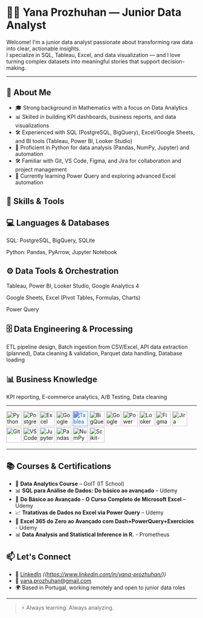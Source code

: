 # 👩‍💻 Yana Prozhuhan — Junior Data Analyst

Welcome! I'm a junior data analyst passionate about transforming raw data into clear, actionable insights.  
I specialize in SQL, Tableau, Excel, and data visualization — and I love turning complex datasets into meaningful stories that support decision-making.

---

## 💼 About Me

- 🎓 Strong background in Mathematics with a focus on Data Analytics  
- 📊 Skilled in building KPI dashboards, business reports, and data visualizations  
- 🛠 Experienced with SQL (PostgreSQL, BigQuery), Excel/Google Sheets, and BI tools (Tableau, Power BI, Looker Studio)  
- 🧩 Proficient in Python for data analysis (Pandas, NumPy, Jupyter) and automation  
- 🛠 Familiar with Git, VS Code, Figma, and Jira for collaboration and project management  
- 🌱 Currently learning Power Query and exploring advanced Excel automation  


🧠 Skills & Tools
---
💻 Languages & Databases
---
SQL: PostgreSQL, BigQuery, SQLite

Python: Pandas, PyArrow, Jupyter Notebook

⚙️ Data Tools & Orchestration
---
Tableau, Power BI, Looker Studio, Google Analytics 4

Google Sheets, Excel (Pivot Tables, Formulas, Charts)

Power Query

🗄 Data Engineering & Processing
---
ETL pipeline design, Batch ingestion from CSV/Excel, API data extraction (planned), Data cleaning & validation, Parquet data handling, Database loading

📊 Business Knowledge
---
KPI reporting, E-commerce analytics, A/B Testing, Data cleaning

---
  

<p align="left">
  <!-- Python -->
  <img src="https://cdn.jsdelivr.net/gh/devicons/devicon/icons/python/python-original.svg" title="Python" width="40" height="40"/>

  <!-- PostgreSQL -->
  <img src="https://cdn.jsdelivr.net/gh/devicons/devicon/icons/postgresql/postgresql-original.svg" title="PostgreSQL" width="40" height="40"/>

  <!-- Excel -->
  <img src="https://cdn.jsdelivr.net/gh/devicons/devicon/icons/microsoftsqlserver/microsoftsqlserver-plain.svg" title="Excel" width="40" height="40"/>

  <!-- Google Sheets -->
<img src="https://www.gstatic.com/images/branding/product/1x/sheets_2020q4_48dp.png" title="Google Sheets" width="40" height="40"/>

 <!-- Tableau -->
<img src="https://cdn.jsdelivr.net/npm/simple-icons@v11/icons/tableau.svg" title="Tableau" width="40" height="40" style="filter: invert(14%) sepia(94%) saturate(3554%) hue-rotate(196deg) brightness(91%) contrast(97%);" />

  <!-- Google BigQuery -->
  <img src="https://www.vectorlogo.zone/logos/google_bigquery/google_bigquery-icon.svg" title="BigQuery" width="40" height="40"/>

  <!-- Google Analytics 4 -->
  <img src="https://www.gstatic.com/analytics-suite/header/suite/v2/ic_analytics.svg" title="Google Analytics 4" width="40" height="40"/>

  <!-- Power BI -->
<img src="https://raw.githubusercontent.com/microsoft/PowerBI-Icons/main/SVG/Power-BI.svg" title="Power BI" width="40" height="40"/>

  <!-- Looker Studio -->
<img src="https://lookerstudio.google.com/favicon.ico" title="Looker Studio" width="40" height="40"/>

<!-- Figma -->
  <img src="https://cdn.jsdelivr.net/gh/devicons/devicon/icons/figma/figma-original.svg" title="Figma" width="40" height="40"/>

  <!-- Jira -->
  <img src="https://cdn.jsdelivr.net/gh/devicons/devicon/icons/jira/jira-original.svg" title="Jira" width="40" height="40"/>

  <!-- Git -->
  <img src="https://cdn.jsdelivr.net/gh/devicons/devicon/icons/git/git-original.svg" title="Git" width="40" height="40"/>

  <!-- VS Code -->
  <img src="https://cdn.jsdelivr.net/gh/devicons/devicon/icons/vscode/vscode-original.svg" title="VS Code" width="40" height="40"/>

  <!-- Jupyter -->
  <img src="https://cdn.jsdelivr.net/gh/devicons/devicon/icons/jupyter/jupyter-original.svg" title="Jupyter" width="40" height="40"/>

  <!-- Pandas -->
  <img src="https://cdn.jsdelivr.net/gh/devicons/devicon/icons/pandas/pandas-original.svg" title="Pandas" width="40" height="40"/>

   <!-- NumPy -->
  <img src="https://cdn.jsdelivr.net/gh/devicons/devicon/icons/numpy/numpy-original.svg" title="NumPy" width="40" height="40"/>

  <!-- Scikit-learn -->
  <img src="https://cdn.jsdelivr.net/gh/devicons/devicon/icons/scikitlearn/scikitlearn-original.svg" title="Scikit-learn" width="40" height="40"/>


---
## 📚 Courses & Certifications

- 🧠 **Data Analytics Course** – GoIT (IT School)
- 📊 **SQL para Análise de Dados: Do básico ao avançado** – Udemy
- 🧮 **Do Básico ao Avançado - O Curso Completo de Microsoft Excel** – Udemy
- 📈 **Tratativas de Dados no Excel via Power Query** – Udemy
- 📌 **Excel 365 do Zero ao Avançado com Dash+PowerQuery+Exercícios** - Udemy
- 📊 **Data Analysis and Statistical Inference in R.** - Prometheus

## 📫 Let's Connect

- 💼 [LinkedIn](#) *((https://www.linkedin.com/in/yana-prozhuhan/))*
- 📧 yana.prozhuhan@gmail.com  
- 🌍 Based in Portugal, working remotely and open to junior data roles

---

> ⚡ Always learning. Always analyzing.
